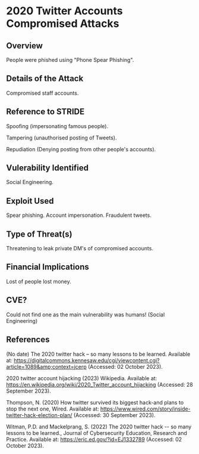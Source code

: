 # 2020 Twitter Accounts Compromised Attacks

## Overview
People were phished using "Phone Spear Phishing".

## Details of the Attack 
Compromised staff accounts.

## Reference to STRIDE
Spoofing (impersonating famous people).

Tampering (unauthorised posting of Tweets).

Repudiation (Denying posting from other people's accounts).



## Vulerability Identified
Social Engineering.

## Exploit Used
Spear phishing.
Account impersonation.
Fraudulent tweets.

## Type of Threat(s)
Threatening to leak private DM's of compromised accounts.


## Financial Implications
Lost of people lost money.

## CVE?
Could not find one as the main vulnerability was humans! (Social Engineering)

## References
(No date) The 2020 twitter hack – so many lessons to be learned. Available at: https://digitalcommons.kennesaw.edu/cgi/viewcontent.cgi?article=1089&amp;context=jcerp (Accessed: 02 October 2023). 

2020 twitter account hijacking (2023) Wikipedia. Available at: https://en.wikipedia.org/wiki/2020_Twitter_account_hijacking (Accessed: 28 September 2023). 

Thompson, N. (2020) How twitter survived its biggest hack-and plans to stop the next one, Wired. Available at: https://www.wired.com/story/inside-twitter-hack-election-plan/ (Accessed: 30 September 2023). 

Witman, P.D. and Mackelprang, S. (2022) The 2020 twitter hack -- so many lessons to be learned., Journal of Cybersecurity Education, Research and Practice. Available at: https://eric.ed.gov/?id=EJ1332789 (Accessed: 02 October 2023). 
